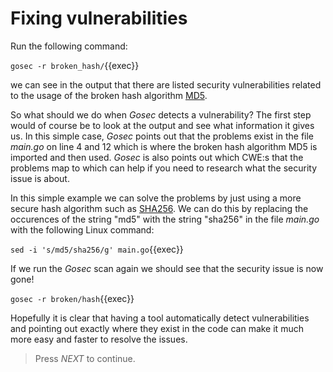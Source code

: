 # Fixing vulnerabilities

Run the following command:

`gosec -r broken_hash/`{{exec}}

we can see in the output that there are listed security vulnerabilities related to the usage of the broken hash algorithm [MD5](https://en.wikipedia.org/wiki/MD5). 

So what should we do when *Gosec* detects a vulnerability? The first step would of course be to look at the output and see what information it gives us. In this simple case, *Gosec* points out that the problems exist in the file *main.go* on line 4 and 12 which is where the broken hash algorithm MD5 is imported and then used. *Gosec* is also points out which CWE:s that the problems map to which can help if you need to research what the security issue is about. 

In this simple example we can solve the problems by just using a more secure hash algorithm such as [SHA256](https://en.wikipedia.org/wiki/SHA-2). We can do this by replacing the occurences of the string "md5" with the string "sha256" in the file *main.go* with the following Linux command:

`sed -i 's/md5/sha256/g' main.go`{{exec}}

If we run the *Gosec* scan again we should see that the security issue is now gone!

`gosec -r broken/hash`{{exec}}

Hopefully it is clear that having a tool automatically detect vulnerabilities and pointing out exactly where they exist in the code can make it much more easy and faster to resolve the issues.

> Press *NEXT* to continue.